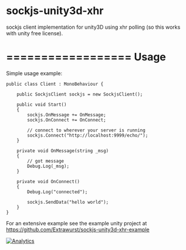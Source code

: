 sockjs-unity3d-xhr
==================

sockjs client implementation for unity3D using xhr polling (so this works with unity free license).

==================
Usage
==================

Simple usage example:

```
public class Client : MonoBehaviour {

	public SockjsClient sockjs = new SockjsClient();
	
	public void Start()
	{
		sockjs.OnMessage += OnMessage;
		sockjs.OnConnect += OnConnect;
		
		// connect to wherever your server is running
		sockjs.Connect("http://localhost:9999/echo/");
	}

	private void OnMessage(string _msg)
	{
		// got message
		Debug.Log(_msg);
	}

	private void OnConnect()
	{
		Debug.Log("connected");
		
		sockjs.SendData("hello world");
	}
}
```

For an extensive example see the example unity project at https://github.com/Extrawurst/sockjs-unity3d-xhr-example

[![Analytics](https://ga-beacon.appspot.com/UA-49903757-1/sockjs-unity3d-xhr/readme)](https://github.com/Extrawurst/sockjs-unity3d-xhr)
